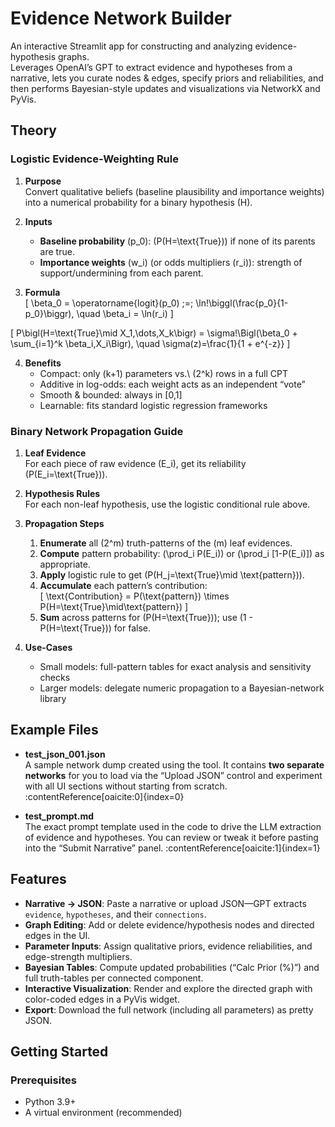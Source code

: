 # Evidence Network Builder

An interactive Streamlit app for constructing and analyzing evidence-hypothesis graphs.  
Leverages OpenAI’s GPT to extract evidence and hypotheses from a narrative, lets you curate nodes & edges, specify priors and reliabilities, and then performs Bayesian-style updates and visualizations via NetworkX and PyVis.

## Theory

### Logistic Evidence-Weighting Rule

1. **Purpose**  
   Convert qualitative beliefs (baseline plausibility and importance weights) into a numerical probability for a binary hypothesis \(H\).  

2. **Inputs**  
   - **Baseline probability** \(p_0\): \(P(H=\text{True})\) if none of its parents are true.  
   - **Importance weights** \(w_i\) (or odds multipliers \(r_i\)): strength of support/undermining from each parent.  

3. **Formula**  
   \[
\beta_0 = \operatorname{logit}(p_0) \;=\; \ln\!\biggl(\frac{p_0}{1-p_0}\biggr),
\quad
\beta_i = \ln(r_i)
\]

\[
P\bigl(H=\text{True}\mid X_1,\dots,X_k\bigr)
= \sigma\!\Bigl(\beta_0 + \sum_{i=1}^k \beta_i\,X_i\Bigr),
\quad
\sigma(z)=\frac{1}{1 + e^{-z}}
\]

4. **Benefits**  
   - Compact: only \(k+1\) parameters vs.\ \(2^k\) rows in a full CPT  
   - Additive in log-odds: each weight acts as an independent “vote”  
   - Smooth & bounded: always in [0,1]  
   - Learnable: fits standard logistic regression frameworks  

### Binary Network Propagation Guide

1. **Leaf Evidence**  
   For each piece of raw evidence \(E_i\), get its reliability \(P(E_i=\text{True})\).

2. **Hypothesis Rules**  
   For each non-leaf hypothesis, use the logistic conditional rule above.

3. **Propagation Steps**  
   1. **Enumerate** all \(2^m\) truth-patterns of the \(m\) leaf evidences.  
   2. **Compute** pattern probability: \(\prod_i P(E_i)\) or \(\prod_i [1-P(E_i)]\) as appropriate.  
   3. **Apply** logistic rule to get \(P(H_j=\text{True}\mid \text{pattern})\).  
   4. **Accumulate** each pattern’s contribution:  
      \[
        \text{Contribution} = P(\text{pattern}) \times P(H=\text{True}\mid\text{pattern})
      \]
   5. **Sum** across patterns for \(P(H=\text{True})\); use \(1 - P(H=\text{True})\) for false.

4. **Use-Cases**  
   - Small models: full-pattern tables for exact analysis and sensitivity checks  
   - Larger models: delegate numeric propagation to a Bayesian-network library  

## Example Files

- **test_json_001.json**  
  A sample network dump created using the tool. It contains **two separate networks** for you to load via the “Upload JSON” control and experiment with all UI sections without starting from scratch. :contentReference[oaicite:0]{index=0}

- **test_prompt.md**  
  The exact prompt template used in the code to drive the LLM extraction of evidence and hypotheses. You can review or tweak it before pasting into the “Submit Narrative” panel. :contentReference[oaicite:1]{index=1}

## Features

- **Narrative → JSON**: Paste a narrative or upload JSON—GPT extracts `evidence`, `hypotheses`, and their `connections`.  
- **Graph Editing**: Add or delete evidence/hypothesis nodes and directed edges in the UI.  
- **Parameter Inputs**: Assign qualitative priors, evidence reliabilities, and edge-strength multipliers.  
- **Bayesian Tables**: Compute updated probabilities (“Calc Prior (%)”) and full truth-tables per connected component.  
- **Interactive Visualization**: Render and explore the directed graph with color-coded edges in a PyVis widget.  
- **Export**: Download the full network (including all parameters) as pretty JSON.

## Getting Started

### Prerequisites

- Python 3.9+  
- A virtual environment (recommended) 
